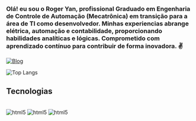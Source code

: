 ### Olá! eu sou o Roger Yan, profissional Graduado em Engenharia de Controle de Automação (Mecatrônica) em transição para a área de TI como desenvolvedor. Minhas experiencias abrange elétrica, automação e contabilidade, proporcionando habilidades analíticas e lógicas. Comprometido com aprendizado contínuo para contribuir de forma inovadora. ✌️

[![Blog](https://img.shields.io/badge/LinkedIn-0077B5?style=for-the-badge&logo=linkedin&logoColor=white)](https://www.linkedin.com/in/roger-yan-lopes-dos-santos-5a7014144/)

![Top Langs](https://github-readme-stats.vercel.app/api/top-langs/?username=roger4yan&layout=compact)

## Tecnologias

<div style="display: inline_block"><br/>
  <img align="center" alt="html5" src="https://img.shields.io/badge/JavaScript-F7DF1E?style=for-the-badge&logo=javascript&logoColor=black" />
  <img align="center" alt="html5" src="https://img.shields.io/badge/HTML5-E34F26?style=for-the-badge&logo=html5&logoColor=white" />
  <img align="center" alt="html5" src="https://img.shields.io/badge/CSS3-1572B6?style=for-the-badge&logo=css3&logoColor=white" />
</div>
